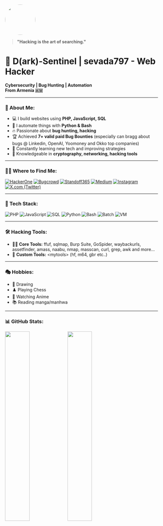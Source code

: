 <img src="https://i.pinimg.com/736x/66/29/a1/6629a1d91d3bb3c35ebaee170215bdf3.jpg" width="100" height="100" style="border-radius: 50%;">

> **"Hacking is the art of searching."**

# 👾 D(ark)-Sentinel | sevada797 - Web Hacker 

**Cybersecurity | Bug Hunting | Automation**  
**From Armenia 🇦🇲**

---

### 🚀 About Me:
- 💻 I build websites using **PHP, JavaScript, SQL**
- 🐍 I automate things with **Python & Bash**
- 🔥 Passionate about **bug hunting, hacking**
- 🏆 Achieved **7+ valid paid Bug Bounties** (especially can bragg about bugs @ Linkedin, OpenAI, Yoomoney and Okko top companies)
- 🎯 Constantly learning new tech and improving strategies
- 🔑 Knowledgeable in **cryptography, networking, hacking tools**

---

### 🕵️‍♂️ Where to Find Me:
[![HackerOne](https://img.shields.io/badge/HackerOne-%23111111.svg?&logo=HackerOne&logoColor=white)](https://hackerone.com/sevada797) [![Bugcrowd](https://img.shields.io/badge/Bugcrowd-%23FF6600.svg?&logo=Bugcrowd&logoColor=white)](https://bugcrowd.com/sevada797) [![Standoff365](https://img.shields.io/badge/Standoff365-%230065FF.svg?&logo=target&logoColor=white)](https://standoff365.com/en-US/profile/Myst1cAura0/) [![Medium](https://img.shields.io/badge/Medium-%23000000.svg?&logo=Medium&logoColor=white)](https://medium.com/@zatikyan.sevada) [![Instagram](https://img.shields.io/badge/Instagram-%23E4405F.svg?&logo=Instagram&logoColor=white)](https://www.instagram.com/sevada797) [![X.com (Twitter)](https://img.shields.io/badge/X-%23000000.svg?&logo=Twitter&logoColor=white)](https://x.com/sevada797)
 

---

### 🔧 Tech Stack:
![PHP](https://img.shields.io/badge/PHP-%23777BB4.svg?&logo=php&logoColor=white) ![JavaScript](https://img.shields.io/badge/JavaScript-%23F7DF1E.svg?&logo=javascript&logoColor=black) ![SQL](https://img.shields.io/badge/SQL-%23007ACC.svg?&logo=databricks&logoColor=white) ![Python](https://img.shields.io/badge/Python-%233776AB.svg?&logo=python&logoColor=white) ![Bash](https://img.shields.io/badge/Bash-%232E3440.svg?&logo=gnu-bash&logoColor=white) ![Batch](https://img.shields.io/badge/Batch-%23114874.svg?&logo=windows-terminal&logoColor=white) ![VM](https://img.shields.io/badge/Virtual%20Machines-%230078D7.svg?&logo=vmware&logoColor=white)

---

### 🛠️ Hacking Tools:
- 🕵️‍♂️ **Core Tools:** ffuf, sqlmap, Burp Suite, GoSpider, waybackurls, assetfinder, amass, naabu, nmap, masscan, curl, grep, awk and more...
- 🔧 **Custom Tools:** \<mytools\> (hf, m64, gbr etc..)


---

### 🎭 Hobbies:
- 🎨 Drawing
- ♟️ Playing Chess
- 🎥 Watching Anime
- 📚 Reading manga/manhwa
---

### 📊 GitHub Stats:
<img src="https://github-readme-stats.vercel.app/api?username=sevada797&show_icons=true&theme=radical" style="width:40%" />
<img src="https://github-readme-stats.vercel.app/api/top-langs/?username=sevada797&layout=compact&theme=radical" style="width:40%" />


